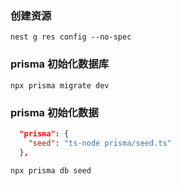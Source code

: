 ### 创建资源

```
nest g res config --no-spec
```

### prisma 初始化数据库

```
npx prisma migrate dev
```

### prisma 初始化数据

```json
  "prisma": {
    "seed": "ts-node prisma/seed.ts"
  },
```

```
npx prisma db seed
```
